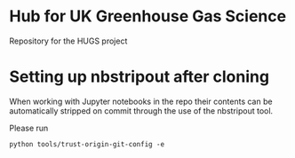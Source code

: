 # Hub for UK Greenhouse Gas Science
Repository for the HUGS project

# Setting up nbstripout after cloning
When working with Jupyter notebooks in the repo their contents can be automatically stripped on commit
through the use of the nbstripout tool.

Please run

`python tools/trust-origin-git-config -e`